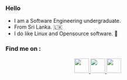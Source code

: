 ### Hello
- I am a Software Engineering undergraduate.
- From Sri Lanka. 🇱🇰
- I do like Linux and Opensource software. 🐧

### Find me on : 
<div style="text-align: center">
  
  <a href="mailto:sandeepasujeewa@gmail.com">
    <img src="https://user-images.githubusercontent.com/107795508/179223264-e7eb6499-474b-4c29-94f7-2d5e90106631.png" width="40" height="40" />
  </a>
  
  <a href="https://github.com/sskularathna">
    <img src="https://user-images.githubusercontent.com/107795508/179223290-616bb3a5-1b31-4f7a-82b4-64198d5854e4.png" width="40" height="40" />
  </a>
  
  <a href="https://social.trom.tf/profile/sujee">
    <img src="https://user-images.githubusercontent.com/107795508/179226380-d2225451-72c5-480d-b521-c173213f57bb.png" width="40" height="40" />
  </a>
  
</div>
